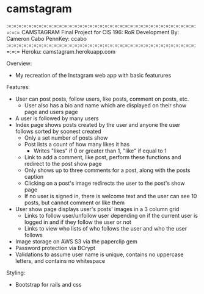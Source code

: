 # camstagram
:=:=:=:=:=:=:=:=:=:=:=:=:=:=:=:=:=:=:=:=:=:=:=:=:=:=:=:=:=:=:=:=:=:=:=:=:=:=:=:=
                                   CAMSTAGRAM
                            Final Project for CIS 196:
                                 RoR Development
                                 By: Cameron Cabo
                                  PennKey: ccabo
:=:=:=:=:=:=:=:=:=:=:=:=:=:=:=:=:=:=:=:=:=:=:=:=:=:=:=:=:=:=:=:=:=:=:=:=:=:=:=:=
Heroku: camstagram.herokuapp.com

Overview:
  -  My recreation of the Instagram web app with basic featurures
  
Features:
  -  User can post posts, follow users, like posts, comment on posts, etc.
     -  User also has a bio and name which are displayed on their show page and users page
  -  A user is followed by many users
  -  Index page shows posts created by the user and anyone the user follows sorted by soonest created
     -  Only a set number of posts show
     -  Post lists a count of how many likes it has
        -  Writes "likes" if 0 or greater than 1, "like" if equal to 1
     -  Link to add a comment, like post, perform these functions and redirect to the post show page
     -  Only shows up to three comments for a post, along with the posts caption
     -  Clicking on a post's image redirects the user to the post's show page
     -  If no user is signed in, there is welcome text and the user can see 10 posts, but cannot
        comment or like them
  -  User show page displays user's posts' images in a 3 column grid
     -  Links to follow user/unfollow user depending on if the current user is logged in and
        if they follow the user or not
     -  Links to view who lists of who follows the user and who the user follows
  -  Image storage on AWS S3 via the paperclip gem
  -  Password protection via BCrypt
  -  Validations to assume user name is unique, contains no uppercase letters, and contains no whitespace

Styling:
  -  Bootstrap for rails and css
